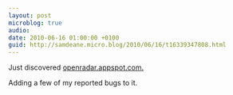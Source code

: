 ```yaml
---
layout: post
microblog: true
audio: 
date: 2010-06-16 01:00:00 +0100
guid: http://samdeane.micro.blog/2010/06/16/t16339347808.html
---
```

Just discovered [openradar.appspot.com.](http://openradar.appspot.com.)

Adding a few of my reported bugs to it.
